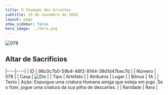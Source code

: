 ```yaml
---
title: O Chamado dos Arcontes
subtitle: 15 de novembro de 2018
layout: page
show_sidebar: false
hero_image: ../hero.png
---
```


![078](https://cdn.keyforgegame.com/media/card_front/pt/341_078_Q7JWX2HW28FX_pt.png)

## Altar de Sacrifícios

|----|----|
| ID | 98c0c7b0-59b4-48f2-8144-39d1d47bec7d |
| Número | 078 |
| Casa | ![Dis](https://archonarcana.com/images/thumb/e/e8/Dis.png/22px-Dis.png "Dis") |
| Tipo | Artefato |
| Atributos | Lugar |
| Bônus | 1A |
| Texto | Ação: Expurgue uma criatura Humana amiga que esteja em jogo. Se o fizer,  jogue uma criatura da sua pilha de descartes. |
| Raridade | Rara |

